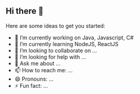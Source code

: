 ## Hi there 👋

Here are some ideas to get you started:

- 🔭 I’m currently working on Java, Javascript, C#
- 🌱 I’m currently learning NodeJS, ReactJS
- 👯 I’m looking to collaborate on ...
- 🤔 I’m looking for help with ...
- 💬 Ask me about ...
- 📫 How to reach me: ...
- 😄 Pronouns: ...
- ⚡ Fun fact: ...

